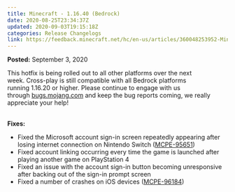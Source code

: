 ```yaml
---
title: Minecraft - 1.16.40 (Bedrock)
date: 2020-08-25T23:34:37Z
updated: 2020-09-03T19:15:18Z
categories: Release Changelogs
link: https://feedback.minecraft.net/hc/en-us/articles/360048253952-Minecraft-1-16-40-Bedrock-
---
```


**Posted:** September 3, 2020

This hotfix is being rolled out to all other platforms over the next week. Cross-play is still compatible with all Bedrock platforms running 1.16.20 or higher. Please continue to engage with us through [bugs.mojang.com](https://bugs.mojang.com/) and keep the bug reports coming, we really appreciate your help!   
 

**Fixes:**

- Fixed the Microsoft account sign-in screen repeatedly appearing after losing internet connection on Nintendo Switch ([MCPE-95651](https://bugs.mojang.com/browse/MCPE-95651))
- Fixed account linking occurring every time the game is launched after playing another game on PlayStation 4
- Fixed an issue with the account sign-in button becoming unresponsive after backing out of the sign-in prompt screen
- Fixed a number of crashes on iOS devices ([MCPE-96184](https://bugs.mojang.com/browse/MCPE-96184))
